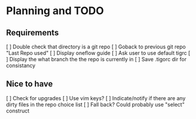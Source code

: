 # Planning and TODO

## Requirements
[ ] Double check that directory is a git repo
[ ] Goback to previous git repo "Last Repo used" 
[ ] Display oneflow guide
[ ] Ask user to use default tigrc
[ ] Display the what branch the the repo is currently in
[ ] Save .tigorc dir for consistancy

## Nice to have
[ ] Check for upgrades
[ ] Use vim keys? 
[ ] Indicate/notify if there are any dirty files in the repo choice list
[ ] Fall back? Could probably use "select" construct
